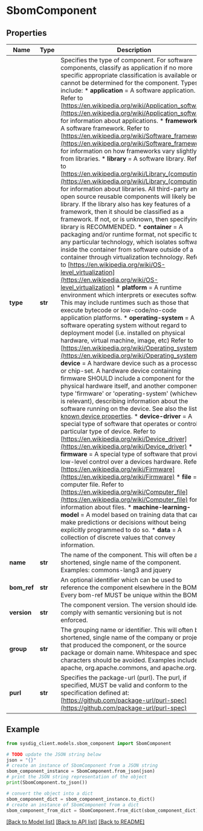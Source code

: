 # SbomComponent


## Properties

Name | Type | Description | Notes
------------ | ------------- | ------------- | -------------
**type** | **str** | Specifies the type of component. For software components, classify as application if no more specific appropriate classification is available or cannot be determined for the component. Types include:  * __application__ &#x3D; A software application. Refer to [https://en.wikipedia.org/wiki/Application_software](https://en.wikipedia.org/wiki/Application_software) for information about applications. * __framework__ &#x3D; A software framework. Refer to [https://en.wikipedia.org/wiki/Software_framework](https://en.wikipedia.org/wiki/Software_framework) for information on how frameworks vary slightly from libraries. * __library__ &#x3D; A software library. Refer to [https://en.wikipedia.org/wiki/Library_(computing)](https://en.wikipedia.org/wiki/Library_(computing))  for information about libraries. All third-party and open source reusable components will likely be a library. If the library also has key features of a framework, then it should be classified as a framework. If not, or is unknown, then specifying library is RECOMMENDED. * __container__ &#x3D; A packaging and/or runtime format, not specific to any particular technology, which isolates software inside the container from software outside of a container through virtualization technology. Refer to [https://en.wikipedia.org/wiki/OS-level_virtualization](https://en.wikipedia.org/wiki/OS-level_virtualization) * __platform__ &#x3D; A runtime environment which interprets or executes software. This may include runtimes such as those that execute bytecode or low-code/no-code application platforms. * __operating-system__ &#x3D; A software operating system without regard to deployment model (i.e. installed on physical hardware, virtual machine, image, etc) Refer to [https://en.wikipedia.org/wiki/Operating_system](https://en.wikipedia.org/wiki/Operating_system) * __device__ &#x3D; A hardware device such as a processor, or chip-set. A hardware device containing firmware SHOULD include a component for the physical hardware itself, and another component of type &#39;firmware&#39; or &#39;operating-system&#39; (whichever is relevant), describing information about the software running on the device.   See also the list of [known device properties](https://github.com/CycloneDX/cyclonedx-property-taxonomy/blob/main/cdx/device.md). * __device-driver__ &#x3D; A special type of software that operates or controls a particular type of device. Refer to [https://en.wikipedia.org/wiki/Device_driver](https://en.wikipedia.org/wiki/Device_driver) * __firmware__ &#x3D; A special type of software that provides low-level control over a devices hardware. Refer to [https://en.wikipedia.org/wiki/Firmware](https://en.wikipedia.org/wiki/Firmware) * __file__ &#x3D; A computer file. Refer to [https://en.wikipedia.org/wiki/Computer_file](https://en.wikipedia.org/wiki/Computer_file) for information about files. * __machine-learning-model__ &#x3D; A model based on training data that can make predictions or decisions without being explicitly programmed to do so. * __data__ &#x3D; A collection of discrete values that convey information. | 
**name** | **str** | The name of the component. This will often be a shortened, single name of the component. Examples: commons-lang3 and jquery | 
**bom_ref** | **str** | An optional identifier which can be used to reference the component elsewhere in the BOM. Every bom-ref MUST be unique within the BOM. | [optional] 
**version** | **str** | The component version. The version should ideally comply with semantic versioning but is not enforced. | [optional] 
**group** | **str** | The grouping name or identifier. This will often be a shortened, single name of the company or project that produced the component, or the source package or domain name. Whitespace and special characters should be avoided. Examples include: apache, org.apache.commons, and apache.org. | [optional] 
**purl** | **str** | Specifies the package-url (purl). The purl, if specified, MUST be valid and conform to the specification defined at: [https://github.com/package-url/purl-spec](https://github.com/package-url/purl-spec) | [optional] 

## Example

```python
from sysdig_client.models.sbom_component import SbomComponent

# TODO update the JSON string below
json = "{}"
# create an instance of SbomComponent from a JSON string
sbom_component_instance = SbomComponent.from_json(json)
# print the JSON string representation of the object
print(SbomComponent.to_json())

# convert the object into a dict
sbom_component_dict = sbom_component_instance.to_dict()
# create an instance of SbomComponent from a dict
sbom_component_from_dict = SbomComponent.from_dict(sbom_component_dict)
```
[[Back to Model list]](../README.md#documentation-for-models) [[Back to API list]](../README.md#documentation-for-api-endpoints) [[Back to README]](../README.md)



